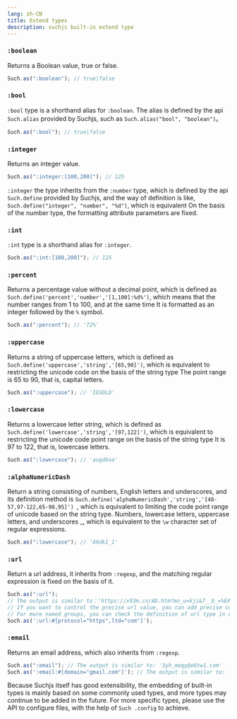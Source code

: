 ```yaml
---
lang: zh-CN
title: Extend types
description: suchjs built-in extend type
---
```


### `:boolean`

Returns a Boolean value, true or false.

```javascript
Such.as(":boolean"); // true|false
```

### `:bool`

`:bool` type is a shorthand alias for `:boolean`. The alias is defined by the api `Such.alias` provided by Suchjs, such as `Such.alias("bool", "boolean")`。

```javascript
Such.as(":bool"); // true|false
```

### `:integer`

Returns an integer value.

```javascript
Such.as(":integer:[100,200]"); // 125
```

`:integer` the type inherits from the `:number` type, which is defined by the api `Such.define` provided by Suchjs, and the way of definition is like, `Such.define("integer", "number", "%d")`, which is equivalent On the basis of the number type, the formatting attribute parameters are fixed.

### `:int`

`:int` type is a shorthand alias for `:integer`.

```javascript
Such.as(":int:[100,200]"); // 125
```

### `:percent`

Returns a percentage value without a decimal point, which is defined as `Such.define('percent','number','[1,100]:%d%')`, which means that the number ranges from 1 to 100, and at the same time It is formatted as an integer followed by the `%` symbol.

```javascript
Such.as(":percent"); // '72%'
```

### `:uppercase`

Returns a string of uppercase letters, which is defined as `Such.define('uppercase','string','[65,90]')`, which is equivalent to restricting the unicode code on the basis of the string type The point range is 65 to 90, that is, capital letters.

```javascript
Such.as(":uppercase"); // 'IGSDLD'
```

### `:lowercase`

Returns a lowercase letter string, which is defined as `Such.define('lowercase','string','[97,122]')`, which is equivalent to restricting the unicode code point range on the basis of the string type It is 97 to 122, that is, lowercase letters.

```javascript
Such.as(":lowercase"); // 'augdkoa'
```

### `:alphaNumericDash`

Return a string consisting of numbers, English letters and underscores, and its definition method is `Such.define('alphaNumericDash','string','[48-57,97-122,65-90,95]') `, which is equivalent to limiting the code point range of unicode based on the string type. Numbers, lowercase letters, uppercase letters, and underscores \_, which is equivalent to the `\w` character set of regular expressions.

```javascript
Such.as(":lowercase"); // 'A9dkI_1'
```

### `:url`

Return a url address, it inherits from `:regexp`, and the matching regular expression is fixed on the basis of it.

```javascript
Such.as(":url");
// The output is similar to：'https://x93m.cn/AD.htm?mn_u=kji&7__b_=%EA%BA#_===_v__'
// If you want to control the precise url value, you can add precise configuration parameters for grouping
// For more named groups, you can check the definition of url type in extends/recommend.ts
Such.as(':url:#[protocol="https",ltd="com"]');
```

### `:email`

Returns an email address, which also inherits from `:regexp`.

```javascript
Such.as(":email"); // The output is similar to: '3yh_meqy@o6tw1.com'
Such.as(':email:#[domain="gmail.com"]'); // The output is similar to: `7z4@gmail.com`
```

Because Suchjs itself has good extensibility, the embedding of built-in types is mainly based on some commonly used types, and more types may continue to be added in the future. For more specific types, please use the API to configure files, with the help of `Such .config` to achieve.
